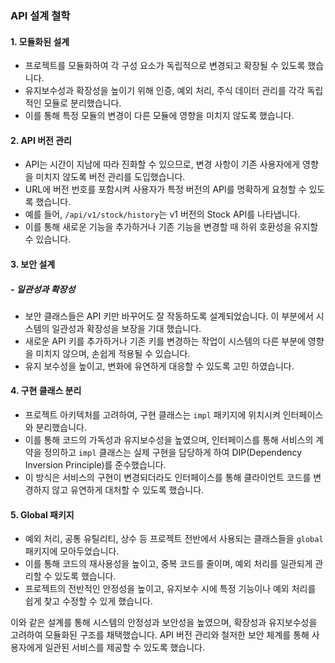 ### API 설계 철학

#### 1. 모듈화된 설계

- 프로젝트를 모듈화하여 각 구성 요소가 독립적으로 변경되고 확장될 수 있도록 했습니다.
- 유지보수성과 확장성을 높이기 위해 인증, 예외 처리, 주식 데이터 관리를 각각 독립적인 모듈로 분리했습니다.
- 이를 통해 특정 모듈의 변경이 다른 모듈에 영향을 미치지 않도록 했습니다.

#### 2. API 버전 관리

- API는 시간이 지남에 따라 진화할 수 있으므로, 변경 사항이 기존 사용자에게 영향을 미치지 않도록 버전 관리를 도입했습니다.
- URL에 버전 번호를 포함시켜 사용자가 특정 버전의 API를 명확하게 요청할 수 있도록 했습니다.
- 예를 들어, `/api/v1/stock/history`는 v1 버전의 Stock API를 나타냅니다.
- 이를 통해 새로운 기능을 추가하거나 기존 기능을 변경할 때 하위 호환성을 유지할 수 있습니다.

#### 3. 보안 설계

##### - 일관성과 확장성

- 보안 클래스들은 API 키만 바꾸어도 잘 작동하도록 설계되었습니다. 이 부분에서 시스템의 일관성과 확장성을 보장을 기대 했습니다.
- 새로운 API 키를 추가하거나 기존 키를 변경하는 작업이 시스템의 다른 부분에 영향을 미치지 않으며, 손쉽게 적용될 수 있습니다.
- 유지 보수성을 높이고, 변화에 유연하게 대응할 수 있도록 고민 하였습니다.

#### 4. 구현 클래스 분리

- 프로젝트 아키텍처를 고려하여, 구현 클래스는 `impl` 패키지에 위치시켜 인터페이스와 분리했습니다.
- 이를 통해 코드의 가독성과 유지보수성을 높였으며, 인터페이스를 통해 서비스의 계약을 정의하고 `impl` 클래스는 실제 구현을 담당하게 하여 DIP(Dependency
  Inversion Principle)를 준수했습니다.
- 이 방식은 서비스의 구현이 변경되더라도 인터페이스를 통해 클라이언트 코드를 변경하지 않고 유연하게 대처할 수 있도록 했습니다.

#### 5. Global 패키지

- 예외 처리, 공통 유틸리티, 상수 등 프로젝트 전반에서 사용되는 클래스들을 `global` 패키지에 모아두었습니다.
- 이를 통해 코드의 재사용성을 높이고, 중복 코드를 줄이며, 예외 처리를 일관되게 관리할 수 있도록 했습니다.
- 프로젝트의 전반적인 안정성을 높이고, 유지보수 시에 특정 기능이나 예외 처리를 쉽게 찾고 수정할 수 있게 했습니다.

이와 같은 설계를 통해 시스템의 안정성과 보안성을 높였으며, 확장성과 유지보수성을 고려하여 모듈화된 구조를 채택했습니다.
API 버전 관리와 철저한 보안 체계를 통해 사용자에게 일관된 서비스를 제공할 수 있도록 했습니다.
